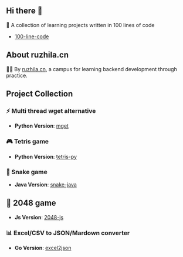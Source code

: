 ## Hi there 👋


🚀 A collection of learning projects written in 100 lines of code  

- [100-line-code](https://github.com/ruzhila/100-line-code) 


## About ruzhila.cn

🙋‍♀️ By [ruzhila.cn](http://ruzhila.cn/?from=github_org), a campus for learning backend development through practice.


## Project Collection

### ⚡ Multi thread wget alternative
- **Python Version**: [mget](https://github.com/ruzhila/mget)
  
### 🎮 Tetris game
- **Python Version**: [tetris-py](https://github.com/ruzhila/tetris-py)

  
### 🐍 Snake game
- **Java Version**: [snake-java](https://github.com/ruzhila/snake-java)

## 🔢 2048 game
 - **Js Version**: [2048-js](https://github.com/ruzhila/2048-js)
  
### 📊 Excel/CSV to JSON/Mardown converter
- **Go Version**: [excel2json](https://github.com/ruzhila/excel_csv_to_json_or_markdown)
